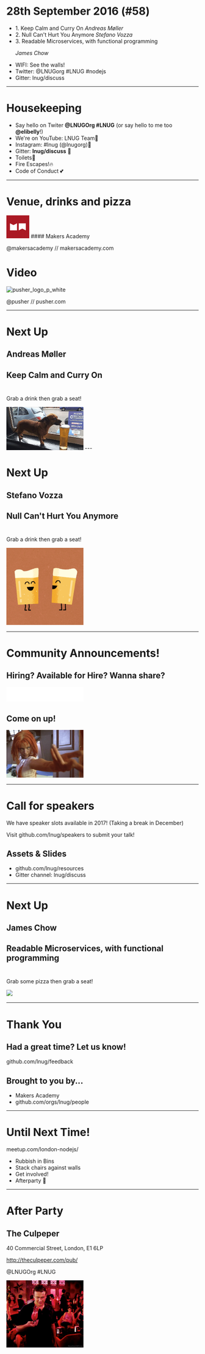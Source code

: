 
<!--
master: landing-slide
-->

<object id="logo" type="image/svg+xml" data="images/lnug-logo.svg"></object>

# 28th September 2016 (#58)

<ul class="speakers">
  <li class="speaker-card">1. Keep Calm and Curry On
<em>Andreas Møller</em></li>

  <li class="speaker-card">2. Null Can't Hurt You Anymore
<em>Stefano Vozza</em></li>

  <li class="speaker-card">3. Readable Microservices, with functional programming

<em>James Chow</em></li>

</ul>

<ul class="information">
  <li class="information-item">WIFI: See the walls!</li>
  <li class="information-item">Twitter: @LNUGorg #LNUG #nodejs </li>
  <li class="information-item">Gitter: lnug/discuss</li>
</ul>

---


<!--
master: bullet-caption-slide
-->

# Housekeeping

*  Say hello on Twiter **@LNUGOrg #LNUG** (or say hello to me too **@elibelly**!)
*  We're on YouTube: LNUG Team🎥
*  Instagram: #lnug (@lnugorg)📸
*  Gitter: **lnug/discuss** 📢
*  Toilets🚻
*  Fire Escapes!🔥
*  Code of Conduct 💕


---

<!--
master: basic-slide
-->
# Venue, drinks and pizza
<img src="images/makers_logo.png" height="60" alt="makers_logo" />
#### Makers Academy

@makersacademy // makersacademy.com
# Video
<img src="images/pusher_logo_white.png" height="60" alt="pusher_logo_p_white" />

@pusher // pusher.com

---
<!--
master: basic-slide
-->

# Next Up
## Andreas Møller
## Keep Calm and Curry On

<p style="margin-top:40px">Grab a drink then grab a seat!</p>

<img src="images/puppybeer.gif" width="40%"/>
---
<!--
master: basic-slide
-->

# Next Up
## Stefano Vozza
## Null Can't Hurt You Anymore

<p style="margin-top:40px">Grab a drink then grab a seat!</p>

<img src="images/beerpals.gif" width="40%"/>

---
<!--
master: bullet-caption-slide
-->

# Community Announcements!

## Hiring? Available for Hire? Wanna share?
<img src="images/mudano.png" width="40%"/>

## Come on up!
<img src="images/fifthelement.gif" width="40%"/>

---
<!--
master: bullet-caption-slide
-->

# Call for speakers
We have speaker slots available in 2017!
(Taking a break in December)

Visit github.com/lnug/speakers to submit your talk!

## Assets & Slides
* github.com/lnug/resources
* Gitter channel: lnug/discuss
---
<!--
master: basic-slide
-->

# Next Up
## James Chow
## Readable Microservices, with functional programming
<p style="margin-top:40px">Grab some pizza then grab a seat!</p>
<img src="images/puppypizza.gif" width="40%"/>


---
<!--
master: bullet-caption-slide
-->

# Thank You

## Had a great time? Let us know!
github.com/lnug/feedback

## Brought to you by...
* Makers Academy
* github.com/orgs/lnug/people

---
<!--
master: bullet-caption-slide
-->

# Until Next Time!

meetup.com/london-nodejs/

* Rubbish in Bins
* Stack chairs against walls
* Get involved!
* Afterparty 🍻

---
<!--
master: bullet-caption-slide
-->

# After Party
## The Culpeper
40 Commercial Street,
London, E1 6LP

http://theculpeper.com/pub/

@LNUGOrg #LNUG

<img src="images/afterparty.gif" width="40%"/>
